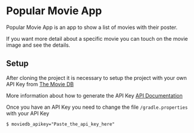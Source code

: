 # Popular Movie App

Popular Movie App is an app to show a list of movies with their poster.

If you want more detail about a specific movie you can touch on the movie image and see the details.

## Setup

After cloning the project it is necessary to setup the project with your own API Key from [The Movie DB](https://www.themoviedb.org/)

More information about how to generate the API Key [API Documentation](https://developers.themoviedb.org/3/getting-started/introduction)

Once you have an API Key you need to change the file `/gradle.properties` with your API Key

    $ moviedb_apikey="Paste_the_api_key_here"
